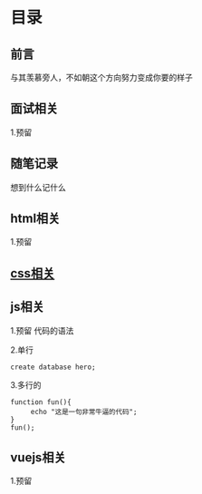 # 目录
## 前言
与其羡慕旁人，不如朝这个方向努力变成你要的样子
## 面试相关
1.预留
## 随笔记录
想到什么记什么
## html相关
1.预留
## [css相关](/cssTech/)

## js相关
1.预留
代码的语法  

2.单行  

    create database hero;  

3.多行的  

    function fun(){  
         echo "这是一句非常牛逼的代码";  
    }  
    fun();

## vuejs相关
1.预留